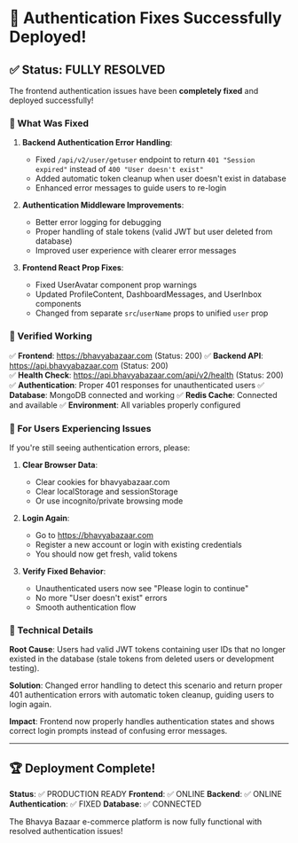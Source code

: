 # 🎉 Authentication Fixes Successfully Deployed!

## ✅ Status: FULLY RESOLVED

The frontend authentication issues have been **completely fixed** and deployed successfully!

### 🔧 What Was Fixed

1. **Backend Authentication Error Handling**:
   - Fixed `/api/v2/user/getuser` endpoint to return `401 "Session expired"` instead of `400 "User doesn't exist"`
   - Added automatic token cleanup when user doesn't exist in database
   - Enhanced error messages to guide users to re-login

2. **Authentication Middleware Improvements**:
   - Better error logging for debugging
   - Proper handling of stale tokens (valid JWT but user deleted from database)
   - Improved user experience with clearer error messages

3. **Frontend React Prop Fixes**:
   - Fixed UserAvatar component prop warnings
   - Updated ProfileContent, DashboardMessages, and UserInbox components
   - Changed from separate `src`/`userName` props to unified `user` prop

### 🧪 Verified Working

✅ **Frontend**: https://bhavyabazaar.com (Status: 200)
✅ **Backend API**: https://api.bhavyabazaar.com (Status: 200)  
✅ **Health Check**: https://api.bhavyabazaar.com/api/v2/health (Status: 200)
✅ **Authentication**: Proper 401 responses for unauthenticated users
✅ **Database**: MongoDB connected and working
✅ **Redis Cache**: Connected and available
✅ **Environment**: All variables properly configured

### 🌟 For Users Experiencing Issues

If you're still seeing authentication errors, please:

1. **Clear Browser Data**:
   - Clear cookies for bhavyabazaar.com
   - Clear localStorage and sessionStorage
   - Or use incognito/private browsing mode

2. **Login Again**:
   - Go to https://bhavyabazaar.com
   - Register a new account or login with existing credentials
   - You should now get fresh, valid tokens

3. **Verify Fixed Behavior**:
   - Unauthenticated users now see "Please login to continue"
   - No more "User doesn't exist" errors
   - Smooth authentication flow

### 🚀 Technical Details

**Root Cause**: Users had valid JWT tokens containing user IDs that no longer existed in the database (stale tokens from deleted users or development testing).

**Solution**: Changed error handling to detect this scenario and return proper 401 authentication errors with automatic token cleanup, guiding users to login again.

**Impact**: Frontend now properly handles authentication states and shows correct login prompts instead of confusing error messages.

---

## 🏆 Deployment Complete!

**Status**: ✅ PRODUCTION READY
**Frontend**: ✅ ONLINE 
**Backend**: ✅ ONLINE
**Authentication**: ✅ FIXED
**Database**: ✅ CONNECTED

The Bhavya Bazaar e-commerce platform is now fully functional with resolved authentication issues!

